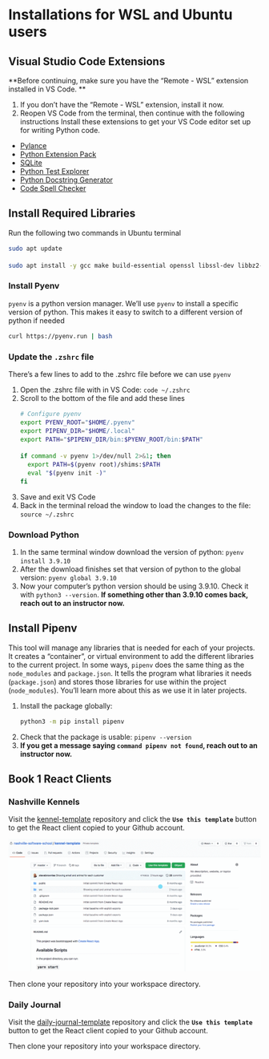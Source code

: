 
# Installations for WSL and Ubuntu users

## Visual Studio Code Extensions
**Before continuing, make sure you have the “Remote - WSL” extension installed in VS Code. **
1. If you don’t have the “Remote - WSL” extension, install it now.
2. Reopen VS Code from the terminal, then continue with the following instructions
Install these extensions to get your VS Code editor set up for writing Python code.

* [Pylance][1]
* [Python Extension Pack][2]
* [SQLite][3]
* [Python Test Explorer][4]
* [Python Docstring Generator][5]
* [Code Spell Checker][6]

## Install Required Libraries

Run the following two commands in Ubuntu terminal

```sh
sudo apt update

sudo apt install -y gcc make build-essential openssl libssl-dev libbz2-dev libreadline-dev libsqlite3-dev zlib1g-dev libncursesw5-dev libgdbm-dev libc6-dev zlib1g-dev libsqlite3-dev tk-dev libssl-dev openssl libffi-dev python3 python3-pip wget liblzma-dev curl xz-utils libncurses5-dev python3-openssl llvm
```

### Install Pyenv
`pyenv` is a python version manager. We’ll use `pyenv` to install a specific version of python. This makes it easy to switch to a different version of python if needed

```bash
curl https://pyenv.run | bash
```

### Update the `.zshrc` file
There’s a few lines to add to the .zshrc file before we can use `pyenv`
1. Open the .zshrc file with in VS Code:  `code ~/.zshrc`
2. Scroll to the bottom of the file and add these lines
	```bash
	# Configure pyenv
	export PYENV_ROOT="$HOME/.pyenv"
	export PIPENV_DIR="$HOME/.local"
	export PATH="$PIPENV_DIR/bin:$PYENV_ROOT/bin:$PATH"

	if command -v pyenv 1>/dev/null 2>&1; then
	  export PATH=$(pyenv root)/shims:$PATH
	  eval "$(pyenv init -)"
	fi
	```
3. Save and exit VS Code
4. Back in the terminal reload the window to load the changes to the file: `source ~/.zshrc`

### Download Python
1. In the same terminal window download the version of python: `pyenv install 3.9.10`
2. After the download finishes set that version of python to the global version: `pyenv global 3.9.10`
3. Now your computer’s python version should be using 3.9.10. Check it with `python3 --version`. **If something other than 3.9.10 comes back, reach out to an instructor now.**

## Install Pipenv

This tool will manage any libraries that is needed for each of your projects. It creates a “container”, or virtual environment to add the different libraries to the current project. In some ways, `pipenv` does the same thing as the `node_modules` and `package.json`. It tells the program what libraries it needs (`package.json`) and stores those libraries for use within the project (`node_modules`). You’ll learn more about this as we use it in later projects.
1. Install the package globally:
	```sh
	python3 -m pip install pipenv
	```
2. Check that the package is usable: `pipenv --version`
3. **If you get a message saying `command pipenv not found`, reach out to an instructor now.**



## Book 1 React Clients

### Nashville Kennels

Visit the [kennel-template][7] repository and click the **`Use this template`** button to get the React client copied to your Github account.

![animation showing how to use template][image-1]

Then clone your repository into your workspace directory.


### Daily Journal

Visit the [daily-journal-template][8] repository and click the **`Use this template`** button to get the React client copied to your Github account.

Then clone your repository into your workspace directory.

[1]:	https://marketplace.visualstudio.com/items?itemName=ms-python.vscode-pylance
[2]:	https://marketplace.visualstudio.com/items?itemName=donjayamanne.python-extension-pack
[3]:	https://marketplace.visualstudio.com/items?itemName=alexcvzz.vscode-sqlite
[4]:	https://marketplace.visualstudio.com/items?itemName=LittleFoxTeam.vscode-python-test-adapter
[5]:	https://marketplace.visualstudio.com/items?itemName=njpwerner.autodocstring
[6]:	https://marketplace.visualstudio.com/items?itemName=streetsidesoftware.code-spell-checker
[7]:	https://github.com/nashville-software-school/nashville-kennels-template
[8]:	https://github.com/nashville-software-school/daily-journal-react-template

[image-1]:	./images/kennel-template-process.gif